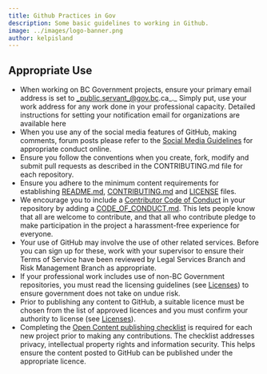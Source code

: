 ```yaml
---
title: Github Practices in Gov
description: Some basic guidelines to working in Github.
image: ../images/logo-banner.png
author: kelpisland
---
```


## Appropriate Use

- When working on BC Government projects, ensure your primary email address is set to _public.servant_@gov.bc.ca_._ Simply put, use your work address for any work done in your professional capacity. Detailed instructions for setting your notification email for organizations are available here
- When you use any of the social media features of GitHub, making comments, forum posts please refer to the [Social Media Guidelines](http://www.gov.bc.ca/citz/citizens_engagement/some_guidelines_master.pdf) for appropriate conduct online.
- Ensure you follow the conventions when you create, fork, modify and submit pull requests as described in the CONTRIBUTING.md file for each repository. 
- Ensure you adhere to the minimum content requirements for establishing [README.md](../BC-Gov-Org-HowTo/SAMPLE-README.md), [CONTRIBUTING.md](../BC-Gov-Org-HowTo/SAMPLE-CONTRIBUTING.md) and [LICENSE](../BC-Gov-Org-HowTo/using-licenses.md) files.
- We encourage you to include a [Contributor Code of Conduct](http://contributor-covenant.org/) in your repository by adding a [CODE_OF_CONDUCT.md](../BC-Gov-Org-HowTo/SAMPLE-CODE_OF_CONDUCT.md). This lets people know that all are welcome to contribute, and that all who contribute pledge to make participation in the project a harassment-free experience for everyone.
- Your use of GitHub may involve the use of other related services. Before you can sign up for these, work with your supervisor to ensure their Terms of Service have been reviewed by Legal Services Branch and Risk Management Branch as appropriate. 
- If your professional work includes use of non-BC Government repositories, you must read the licensing guidelines (see [Licenses](Licenses.md)) to ensure government does not take on undue risk.
- Prior to publishing any content to GitHub, a suitable licence must be chosen from the list of approved licences and you must confirm your authority to license (see [Licenses](Licenses.md)).
- Completing the [Open Content publishing checklist](Content-Approval-Checklist.md) is required for each new project prior to making any contributions. The checklist addresses privacy, intellectual property rights and information security. This helps ensure the content posted to GitHub can be published under the appropriate licence.

